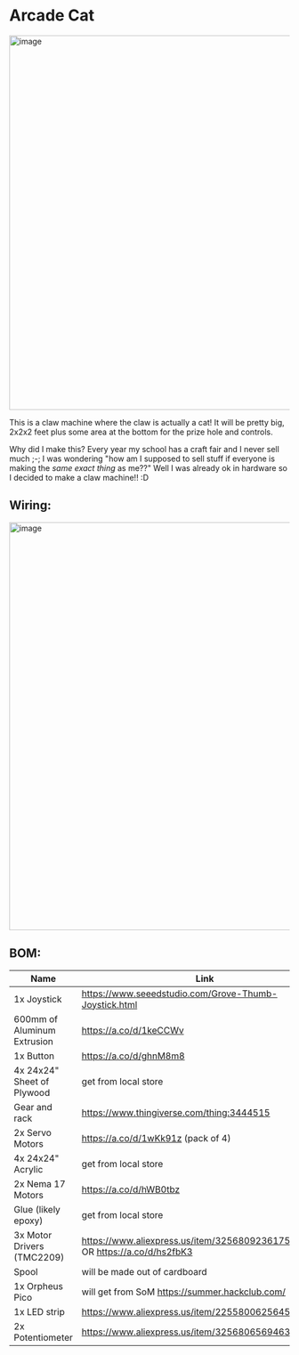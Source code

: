 # Arcade Cat

<img width="682" height="673" alt="image" src="https://github.com/user-attachments/assets/438f9a6b-97ae-4904-9724-53c5cdbfc8fe" />

This is a claw machine where the claw is actually a cat! It will be pretty big, 2x2x2 feet plus some area at the bottom for the prize hole and controls.

Why did I make this? Every year my school has a craft fair and I never sell much ;-; I was wondering "how am I supposed to sell stuff if everyone is making the _same exact thing_ as me??" Well I was already ok in hardware so I decided to make a claw machine!! :D

## Wiring:
<img width="985" height="733" alt="image" src="https://github.com/user-attachments/assets/3e69b3ee-6f63-4495-99d8-3d982610bd3b" />


## BOM:

|Name|Link|
|-|-|
|1x Joystick|https://www.seeedstudio.com/Grove-Thumb-Joystick.html|
|600mm of Aluminum Extrusion|https://a.co/d/1keCCWv|
|1x Button|https://a.co/d/ghnM8m8|
|4x 24x24" Sheet of Plywood|get from local store|
|Gear and rack|https://www.thingiverse.com/thing:3444515|
|2x Servo Motors|https://a.co/d/1wKk91z (pack of 4)|
|4x 24x24" Acrylic|get from local store|
|2x Nema 17 Motors|https://a.co/d/hWB0tbz|
|Glue (likely epoxy)|get from local store|
|3x Motor Drivers (TMC2209)|https://www.aliexpress.us/item/3256809236175649.html OR https://a.co/d/hs2fbK3|
|Spool|will be made out of cardboard|
|1x Orpheus Pico|will get from SoM https://summer.hackclub.com/|
|1x LED strip|https://www.aliexpress.us/item/2255800625645532.html|
|2x Potentiometer|https://www.aliexpress.us/item/3256806569463411.html|
